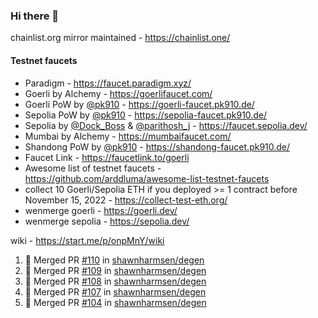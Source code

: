 ### Hi there 👋

chainlist.org mirror maintained - https://chainlist.one/

#### Testnet faucets
- Paradigm - https://faucet.paradigm.xyz/
- Goerli by Alchemy - https://goerlifaucet.com/
- Goerli PoW by [@pk910](https://github.com/pk910/PoWFaucet) - https://goerli-faucet.pk910.de/
- Sepolia PoW by [@pk910](https://github.com/pk910/PoWFaucet) - https://sepolia-faucet.pk910.de/
- Sepolia by [@Dock_Boss](https://twitter.com/Dock_Boss) & [@parithosh_j](https://twitter.com/parithosh_j) - https://faucet.sepolia.dev/
- Mumbai by Alchemy - https://mumbaifaucet.com/
- Shandong PoW by [@pk910](https://github.com/pk910/PoWFaucet) - https://shandong-faucet.pk910.de/ 
- Faucet Link - https://faucetlink.to/goerli
- Awesome list of testnet faucets - https://github.com/arddluma/awesome-list-testnet-faucets
- collect 10 Goerli/Sepolia ETH if you deployed >= 1 contract before November 15, 2022 - https://collect-test-eth.org/
- wenmerge goerli - https://goerli.dev/
- wenmerge sepolia - https://sepolia.dev/ 

wiki - https://start.me/p/onpMnY/wiki

<!--START_SECTION:activity-->
1. 🎉 Merged PR [#110](https://github.com/shawnharmsen/degen/pull/110) in [shawnharmsen/degen](https://github.com/shawnharmsen/degen)
2. 🎉 Merged PR [#109](https://github.com/shawnharmsen/degen/pull/109) in [shawnharmsen/degen](https://github.com/shawnharmsen/degen)
3. 🎉 Merged PR [#108](https://github.com/shawnharmsen/degen/pull/108) in [shawnharmsen/degen](https://github.com/shawnharmsen/degen)
4. 🎉 Merged PR [#107](https://github.com/shawnharmsen/degen/pull/107) in [shawnharmsen/degen](https://github.com/shawnharmsen/degen)
5. 🎉 Merged PR [#104](https://github.com/shawnharmsen/degen/pull/104) in [shawnharmsen/degen](https://github.com/shawnharmsen/degen)
<!--END_SECTION:activity-->
